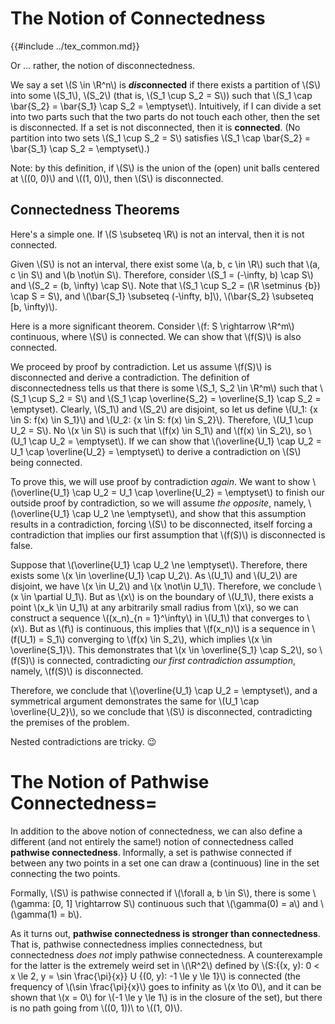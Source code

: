 # The Notion of Connectedness

{{#include ../tex_common.md}}

Or ... rather, the notion of disconnectedness.

We say a set \\(S \in \R^n\\) is ***dis*connected** if there exists a partition of \\(S\\) into some \\(S_1\\), \\(S_2\\) (that is, \\(S_1 \cup S_2 = S\\)) such that \\(S_1 \cap \bar{S_2} = \bar{S_1} \cap S_2 = \emptyset\\). Intuitively, if I can divide a set into two parts such that the two parts do not touch each other, then the set is disconnected. If a set is not disconnected, then it is **connected**. (No partition into two sets \\(S_1 \cup S_2 = S\\) satisfies \\(S_1 \cap \bar{S_2} = \bar{S_1} \cap S_2 = \emptyset\\).)

Note: by this definition, if \\(S\\) is the union of the (open) unit balls centered at \\((0, 0)\\) and \\((1, 0)\\), then \\(S\\) is disconnected. 

## Connectedness Theorems

Here's a simple one. If \\(S \subseteq \R\\) is not an interval, then it is not connected.

Given \\(S\\) is not an interval, there exist some \\(a, b, c \in \R\\) such that \\(a, c \in S\\) and \\(b \not\in S\\). Therefore, consider \\(S_1 = (-\infty, b) \cap S\\) and \\(S_2 = (b, \infty) \cap S\\). Note that \\(S_1 \cup S_2 = (\R \setminus \{b\}) \cap S = S\\), and \\(\bar{S_1} \subseteq (-\infty, b]\\), \\(\bar{S_2} \subseteq [b, \infty)\\).

Here is a more significant theorem. Consider \\(f: S \rightarrow \R^m\\) continuous, where \\(S\\) is connected. We can show that \\(f(S)\\) is also connected.

We proceed by proof by contradiction. Let us assume \\(f(S)\\) is disconnected and derive a contradiction. The definition of disconnectedness tells us that there is some \\(S_1, S_2 \in \R^m\\) such that \\(S_1 \cup S_2 = S\\) and \\(S_1 \cap \overline{S_2} = \overline{S_1} \cap S_2 = \emptyset). Clearly, \\(S_1\\) and \\(S_2\\) are disjoint, so let us define \\(U_1: \{x \in S: f(x) \in S_1\}\\) and \\(U_2: \{x \in S: f(x) \in S_2\}\\). Therefore, \\(U_1 \cup U_2 = S\\). No \\(x \in S\\) is such that \\(f(x) \in S_1\\) and \\(f(x) \in S_2\\), so \\(U_1 \cap U_2 = \emptyset\\). If we can show that \\(\overline{U_1} \cap U_2 = U_1 \cap \overline{U_2} = \emptyset\\) to derive a contradiction on \\(S\\) being connected.

To prove this, we will use proof by contradiction *again*. We want to show \\(\overline{U_1} \cap U_2 = U_1 \cap \overline{U_2} = \emptyset\\) to finish our outside proof by contradiction, so we will assume *the opposite*, namely, \\(\overline{U_1} \cap U_2 \ne \emptyset\\), and show that this assumption results in a contradiction, forcing \\(S\\) to be disconnected, itself forcing a contradiction that implies our first assumption that \\(f(S)\\) is disconnected is false.

Suppose that \\(\overline{U_1} \cap U_2 \ne \emptyset\\). Therefore, there exists some \\(x \in \overline{U_1} \cap U_2\\). As \\(U_1\\) and \\(U_2\\) are disjoint, we have \\(x \in U_2\\) and \\(x \not\in U_1\\). Therefore, we conclude \\(x \in \partial U_1\\). But as \\(x\\) is on the boundary of \\(U_1\\), there exists a point \\(x_k \in U_1\\) at any arbitrarily small radius from \\(x\\), so we can construct a sequence \\((x_n)_{n = 1}^\infty\\) in \\(U_1\\) that converges to \\(x\\). But as \\(f\\) is continuous, this implies that \\(f(x_n)\\) is a sequence in \\(f(U_1) = S_1\\) converging to \\(f(x) \in S_2\\), which implies \\(x \in \overline{S_1}\\). This demonstrates that \\(x \in \overline{S_1} \cap S_2\\), so \\(f(S)\\) is connected, contradicting *our first contradiction assumption*, namely, \\(f(S)\\) is disconnected.

Therefore, we conclude that \\(\overline{U_1} \cap U_2 = \emptyset\\), and a symmetrical argument demonstrates the same for \\(U_1 \cap \overline{U_2}\\), so we conclude that \\(S\\) is disconnected, contradicting the premises of the problem.

Nested contradictions are tricky. 😉

# The Notion of Pathwise Connectedness=

In addition to the above notion of connectedness, we can also define a different (and not entirely the same!) notion of connectedness called **pathwise connectedness**. Informally, a set is pathwise connected if between any two points in a set one can draw a (continuous) line in the set connecting the two points.

Formally, \\(S\\) is pathwise connected if \\(\forall a, b \in S\\), there is some \\(\gamma: [0, 1] \rightarrow S\\) continuous such that \\(\gamma(0) = a\\) and \\(\gamma(1) = b\\).

As it turns out, **pathwise connectedness is stronger than connectedness**. That is, pathwise connectedness implies connectedness, but connectedness *does not* imply pathwise connectedness. A counterexample for the latter is the extremely weird set in \\(\R^2\\) defined by \\(S:\{(x, y): 0 < x \le 2, y = \sin \frac{\pi}{x}\} U \{(0, y): -1 \le y \le 1\}\\) is connected (the frequency of \\(\sin \frac{\pi}{x}\\) goes to infinity as \\(x \to 0\\), and it can be shown that \\(x = 0\\) for \\(-1 \le y \le 1\\) is in the closure of the set), but there is no path going from \\((0, 1))\\ to \\((1, 0)\\).
